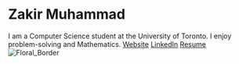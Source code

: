 # Zakir Muhammad
I am a Computer Science student at the University of Toronto.
I enjoy problem-solving and Mathematics.
[Website](https://zakirm.com)
[LinkedIn](https://linkedin.com/in/zakir-m)
[Resume](https://www.zakirm.com/resume)
![Floral_Border](https://github.com/Zakir-Muhammad/Zakir-Muhammad/assets/84191340/697a25f3-0217-4a86-b496-f2b310e1597c)

<!--
**Zakir-Muhammad/Zakir-Muhammad** is a ✨ _special_ ✨ repository because its `README.md` (this file) appears on your GitHub profile.

Here are some ideas to get you started:

- 🔭 I’m currently working on ...
- 🌱 I’m currently learning ...
- 👯 I’m looking to collaborate on ...
- 🤔 I’m looking for help with ...
- 💬 Ask me about ...
- 📫 How to reach me: ...
- 😄 Pronouns: ...
- ⚡ Fun fact: ...
-->

